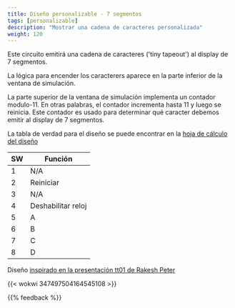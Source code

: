 ```yaml
---
title: Diseño personalizable - 7 segmentos
tags: [personalizable]
description: "Mostrar una cadena de caracteres personalizada"
weight: 120
---
```


Este circuito emitirá una cadena de caracteres ('tiny tapeout') al display de 7 segmentos.

La lógica para encender los caracterers aparece en la parte inferior de la ventana de simulación.

La parte superior de la ventana de simulación implementa un contador modulo-11. En otras palabras, el contador incrementa hasta 11 y luego se reinicia. Este contador es usado para determinar qué caracter debemos emitir al display de 7 segmentos.

La tabla de verdad para el diseño se puede encontrar en la [hoja de cálculo del diseño](https://docs.google.com/spreadsheets/d/1-h9pBYtuxv6su2EC8qBc6nX_JqHXks6Gx5nmHFQh_30/edit?usp=sharing)


| SW      | Función             | 
|---------|---------------------|
| 1       | N/A                 | 
| 2       | Reiniciar           | 
| 3       | N/A                 |
| 4       | Deshabilitar reloj  | 
| 5       | A                   | 
| 6       | B                   |
| 7       | C                   | 
| 8       | D                   | 

Diseño [inspirado en la presentación tt01 de Rakesh Peter](https://github.com/r4d10n/tinytapeout-HELLo-3orLd-7seg)

{{< wokwi 347497504164545108 >}}
<br>

{{% feedback %}}

